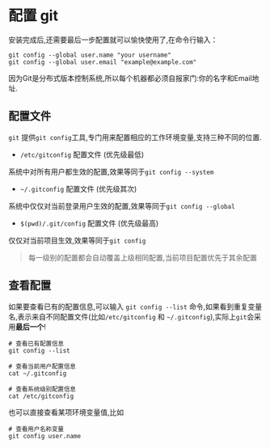 # 配置 git

安装完成后,还需要最后一步配置就可以愉快使用了,在命令行输入：

```
git config --global user.name "your username"
git config --global user.email "example@example.com"
```

因为Git是分布式版本控制系统,所以每个机器都必须自报家门:你的名字和Email地址.

## 配置文件

`git` 提供`git config`工具,专门用来配置相应的工作环境变量,支持三种不同的位置.

- `/etc/gitconfig`  配置文件 (优先级最低)

系统中对所有用户都生效的配置,效果等同于`git config --system`

- `~/.gitconfig` 配置文件 (优先级其次)

系统中仅仅对当前登录用户生效的配置,效果等同于`git config --global`

- `$(pwd)/.git/config` 配置文件 (优先级最高)

仅仅对当前项目生效,效果等同于`git config`

>每一级别的配置都会自动覆盖上级相同配置,当前项目配置优先于其余配置

## 查看配置

如果要查看已有的配置信息,可以输入 `git config --list` 命令,如果看到重复变量名,表示来自不同配置文件(比如`/etc/gitconfig` 和 `~/.gitconfig`),实际上`git`会采用**最后一个**!

```
# 查看已有配置信息
git config --list

# 查看当前用户配置信息
cat ~/.gitconfig

# 查看系统级别配置信息
cat /etc/gitconfig
```

也可以直接查看某项环境变量值,比如

```
# 查看用户名称变量
git config user.name
```
